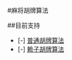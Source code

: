 #麻将胡牌算法

##目前支持

* [-] [普通胡牌算法](http://www.jianshu.com/p/e843432ff675)
* [-] [赖子胡牌算法](http://www.jianshu.com/p/5b4b83480e60)